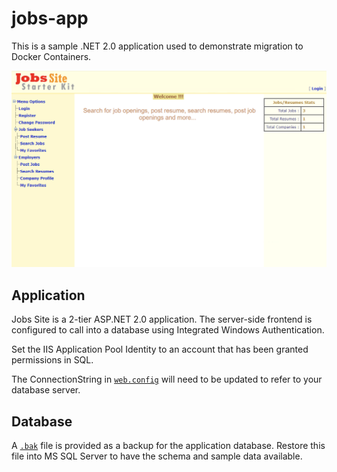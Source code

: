 # jobs-app

This is a sample .NET 2.0 application used to demonstrate migration to Docker Containers. 

![screenshot](./img/screenshot.png)

## Application

Jobs Site is a 2-tier ASP.NET 2.0 application. The server-side frontend is configured to call into a database using Integrated Windows Authentication. 

Set the IIS Application Pool Identity to an account that has been granted permissions in SQL. 

The ConnectionString in [`web.config`](./app/web.config) will need to be updated to refer to your database server.

## Database

A [`.bak`](./database/Jobs.bak) file is provided as a backup for the application database. Restore this file into MS SQL Server to have the schema and sample data available. 